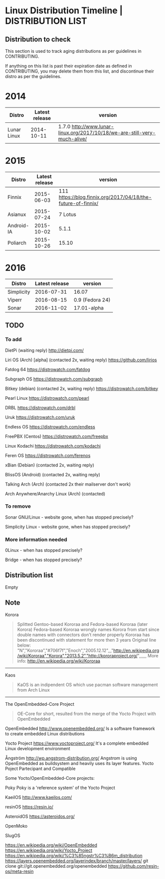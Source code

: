 Linux Distribution Timeline | DISTRIBUTION LIST
===============================================

## Distribution to check

This section is used to track aging distributions as per guidelines in
CONTRIBUTING.

If anything on this list is past their expiration date as defined in
CONTRIBUTING, you may delete them from this list, and discontinue their
distro as per the guidelines.

2014
====

Distro      | Latest release | version
------------|----------------|---------
Lunar Linux | 2014-10-11     | 1.7.0   http://www.lunar-linux.org/2017/10/18/we-are-still-very-much-alive/


2015
====

Distro      | Latest release | version
------------|----------------|--------
Finnix      | 2015-06-03     | 111 https://blog.finnix.org/2017/04/18/the-future-of-finnix/
Asianux     | 2015-07-24     | 7 Lotus
Android-IA  | 2015-10-02     | 5.1.1
Poliarch    | 2015-10-26     | 15.10

2016
====

Distro      | Latest release | version
------------|----------------|--------
Simplicity  | 2016-07-31     | 16.07
Viperr      | 2016-08-15     | 0.9 (Fedora 24)
Sonar       | 2016-11-02     | 17.01-alpha



## TODO


### To add

DietPi  (waiting reply)
http://dietpi.com/

Liri OS  (Arch) [alpha] (contacted 2x, waiting reply)
https://github.com/lirios

Fatdog 64
https://distrowatch.com/fatdog

Subgraph OS
https://distrowatch.com/subgraph

Bitkey (debian) (contacted 2x, waiting reply)
https://distrowatch.com/bitkey

Pearl Linux
https://distrowatch.com/pearl

DRBL
https://distrowatch.com/drbl

Uruk
https://distrowatch.com/uruk

Endless OS
https://distrowatch.com/endless

FreePBX (Centos)
https://distrowatch.com/freepbx

Linux Kodachi
https://distrowatch.com/kodachi

Feren OS
https://distrowatch.com/ferenos

xBian (Debian) (contacted 2x, waiting reply)

BlissOS (Android) (contacted 2x, waiting reply)

Talking Arch (Arch) (contacted 2x their mailserver don't work)

Arch Anywhere/Anarchy Linux (Arch) (contacted)


### To remove

Sonar GNU/Linux - website gone, when has stopped precisely?

Simplicity Linux - website gone, when has stopped precisely?


### More information needed

0Linux - when has stopped precisely?

Bridge - when has stopped precisely?


## Distribution list

Empty



## Note

Korora
> Splitted Gentoo-based Kororaa and Fedora-based Kororaa (later Korora)
Fedora-based Kororaa wrongly names Korora from start since double names with connectors don't render properly
Kororaa has been discontinued with statement for more then 3 years
Original line below: "N","Kororaa","#706f7f","Enoch","2005.12.12",,,"http://en.wikipedia.org/wiki/Kororaa","Korora","2013.5.2","http://kororaproject.org/",,,,,,
More info: http://en.wikipedia.org/wiki/Kororaa

***

Kaos

> KaOS is an indipendent OS which use pacman software management from Arch Linux

***

The OpenEmbedded-Core Project

> OE-Core for short, resulted from the merge of the Yocto Project with OpenEmbedded


OpenEmbedded
http://www.openembedded.org/
Is a software framework to create embedded Linux distributions


Yocto Project
https://www.yoctoproject.org/
It's a complete embedded Linux development environment


Ångström
http://wp.angstrom-distribution.org/
Angstrom is using OpenEmbedded as buildsystem and heavily uses its layer features.
Yocto Poject Partecipant and Compatible


Some Yocto/OpenEmbedded-Core projects:

Poky
Poky is a 'reference system' of the Yocto Project

KaeilOS
http://www.kaeilos.com/

resinOS
https://resin.io/

AsteroidOS
https://asteroidos.org/

OpenMoko

SlugOS


https://en.wikipedia.org/wiki/OpenEmbedded
https://en.wikipedia.org/wiki/Yocto_Project
https://en.wikipedia.org/wiki/%C3%85ngstr%C3%B6m_distribution
https://layers.openembedded.org/layerindex/branch/master/layers/
git clone git://git.openembedded.org/openembedded
https://github.com/resin-os/meta-resin
